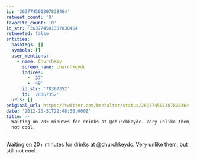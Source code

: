```yaml
---
id: '263774501307838464'
retweet_count: '0'
favorite_count: '0'
id_str: '263774501307838464'
retweeted: false
entities:
  hashtags: []
  symbols: []
  user_mentions:
    - name: ChurchKey
      screen_name: churchkeydc
      indices:
        - '37'
        - '49'
      id_str: '78367352'
      id: '78367352'
  urls: []
original_url: https://twitter.com/benbalter/status/263774501307838464
date: '2012-10-31T22:48:36.000Z'
title: >-
  Waiting on 20+ minutes for drinks at @churchkeydc. Very unlike them, but still
  not cool.
---
```


Waiting on 20+ minutes for drinks at @churchkeydc. Very unlike them, but still not cool.